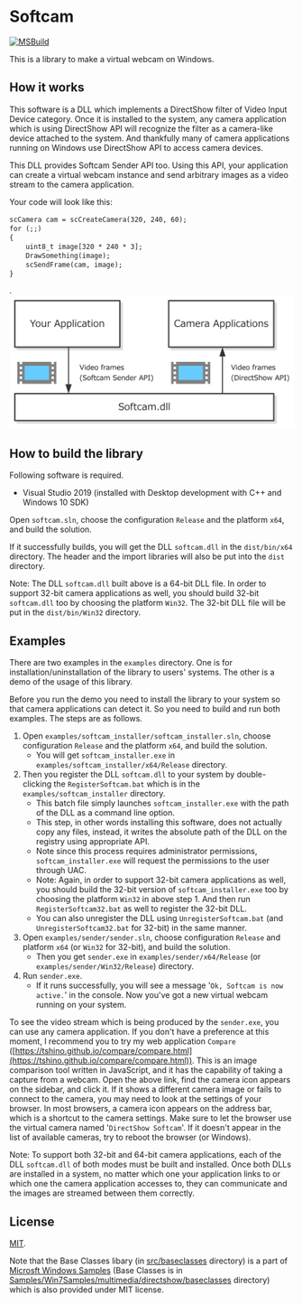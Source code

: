 # Softcam

[![MSBuild](https://github.com/tshino/softcam/workflows/MSBuild/badge.svg?branch=main)](https://github.com/tshino/softcam/actions?query=workflow%3AMSBuild)

This is a library to make a virtual webcam on Windows.


## How it works

This software is a DLL which implements a DirectShow filter of Video Input Device category.
Once it is installed to the system, any camera application which is using DirectShow API will recognize the filter as a camera-like device attached to the system.
And thankfully many of camera applications running on Windows use DirectShow API to access camera devices.

This DLL provides Softcam Sender API too. Using this API, your application can create a virtual webcam instance and send arbitrary images as a video stream to the camera application.

Your code will look like this:

```
scCamera cam = scCreateCamera(320, 240, 60);
for (;;)
{
    uint8_t image[320 * 240 * 3];
    DrawSomething(image);
    scSendFrame(cam, image);
}
```
.
![Architecture](images/softcam_arch.png)


## How to build the library

Following software is required.

- Visual Studio 2019 (installed with Desktop development with C++ and Windows 10 SDK)

Open `softcam.sln`, choose the configuration `Release` and the platform `x64`, and build the solution.

If it successfully builds, you will get the DLL `softcam.dll` in the `dist/bin/x64` directory.
The header and the import libraries will also be put into the `dist` directory.

Note: The DLL `softcam.dll` built above is a 64-bit DLL file. In order to support 32-bit camera applications as well, you should build 32-bit `softcam.dll` too by choosing the platform `Win32`. The 32-bit DLL file will be put in the `dist/bin/Win32` directory.


## Examples

There are two examples in the `examples` directory.
One is for installation/uninstallation of the library to users' systems.
The other is a demo of the usage of this library.

Before you run the demo you need to install the library to your system so that camera applications can detect it. So you need to build and run both examples. The steps are as follows.

1. Open `examples/softcam_installer/softcam_installer.sln`, choose configuration `Release` and the platform `x64`, and build the solution.
    - You will get `softcam_installer.exe` in `examples/softcam_installer/x64/Release` directory.
2. Then you register the DLL `softcam.dll` to your system by double-clicking the `RegisterSoftcam.bat` which is in the `examples/softcam_installer` directory.
    - This batch file simply launches `softcam_installer.exe` with the path of the DLL as a command line option.
    - This step, in other words installing this software, does not actually copy any files, instead, it writes the absolute path of the DLL on the registry using appropriate API.
    - Note since this process requires administrator permissions, `softcam_installer.exe` will request the permissions to the user through UAC.
    - Note: Again, in order to support 32-bit camera applications as well, you should build the 32-bit version of `softcam_installer.exe` too by choosing the platform `Win32` in above step 1. And then run `RegisterSoftcam32.bat` as well to register the 32-bit DLL.
    - You can also unregister the DLL using `UnregisterSoftcam.bat` (and `UnregisterSoftcam32.bat` for 32-bit) in the same manner.
3. Open `examples/sender/sender.sln`, choose configuration `Release` and platform `x64` (or `Win32` for 32-bit), and build the solution.
    - Then you get `sender.exe` in `examples/sender/x64/Release` (or `examples/sender/Win32/Release`) directory.
4. Run `sender.exe`.
    - If it runs successfully, you will see a message '`Ok, Softcam is now active.`' in the console. Now you've got a new virtual webcam running on your system.

To see the video stream which is being produced by the `sender.exe`, you can use any camera application. If you don't have a preference at this moment, I recommend you to try my web application `Compare` ([https://tshino.github.io/compare/compare.html](https://tshino.github.io/compare/compare.html)). This is an image comparison tool written in JavaScript, and it has the capability of taking a capture from a webcam. Open the above link, find the camera icon appears on the sidebar, and click it. If it shows a different camera image or fails to connect to the camera, you may need to look at the settings of your browser. In most browsers, a camera icon appears on the address bar, which is a shortcut to the camera settings. Make sure to let the browser use the virtual camera named '`DirectShow Softcam`'. If it doesn't appear in the list of available cameras, try to reboot the browser (or Windows).

Note: To support both 32-bit and 64-bit camera applications, each of the DLL `softcam.dll` of both modes must be built and installed. Once both DLLs are installed in a system, no matter which one your application links to or which one the camera application accesses to, they can communicate and the images are streamed between them correctly.


## License

[MIT](LICENSE).

Note that the Base Classes libary (in [src/baseclasses](src/baseclasses) directory) is a part of [Microsft Windows Samples](https://github.com/microsoft/Windows-classic-samples) (Base Classes is in [Samples/Win7Samples/multimedia/directshow/baseclasses](https://github.com/microsoft/Windows-classic-samples/tree/master/Samples/Win7Samples/multimedia/directshow/baseclasses) directory) which is also provided under MIT license.
